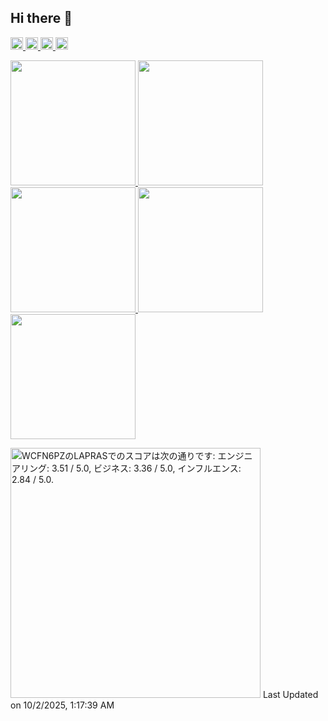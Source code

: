 ## Hi there 👋

<!--
**hrk-m/hrk-m** is a ✨ _special_ ✨ repository because its `README.md` (this file) appears on your GitHub profile.

Here are some ideas to get you started:

- 🔭 I’m currently working on ...
- 🌱 I’m currently learning ...
- 👯 I’m looking to collaborate on ...
- 🤔 I’m looking for help with ...
- 💬 Ask me about ...
- 📫 How to reach me: ...
- 😄 Pronouns: ...
- ⚡ Fun fact: ...
-->

<p align="left">
  <a href="https://github.com/hrk-m">
    <img height="20" src="https://komarev.com/ghpvc/?username=hrk-m" />
  </a>
  <a href="https://github.com/hrk-m">
    <img height="20" src="https://img.shields.io/github/followers/hrk-m?label=follow&logo=github&style=flat" />
  </a>
  <a href="http://qiita.com/hrk-m">
    <img height="20" src="https://qiita-badge.apiapi.app/s/hrk-m/posts.svg" />
  </a>
  <a href="http://qiita.com/hrk-m">
    <img height="20" src="https://qiita-badge.apiapi.app/s/hrk-m/contributions.svg" />
  </a>
</p>


<p align="left">
  <a href="https://github-profile-summary-cards.vercel.app/api/cards/profile-details?username=hrk-m&theme=github&exclude=">
    <img height="200" src="https://github-profile-summary-cards.vercel.app/api/cards/profile-details?username=hrk-m&theme=github&exclude=" />
  </a>

  <a href="http://github-profile-summary-cards.vercel.app/api/cards/repos-per-language?username=hrk-m&theme=github&exclude=">
    <img height="200" src="http://github-profile-summary-cards.vercel.app/api/cards/repos-per-language?username=hrk-m&theme=github&exclude=" />
  </a>
    
  <a href="http://github-profile-summary-cards.vercel.app/api/cards/most-commit-language?username=hrk-m&theme=github&exclude=">
    <img height="200" src="http://github-profile-summary-cards.vercel.app/api/cards/most-commit-language?username=hrk-m&theme=github&exclude=" />
  </a>
 
  <!-- <a href="https://raw.githubusercontent.com/hrk-m/hrk-m/main/profile-summary-card-output/github/2-most-commit-language.svg">
    <img height="200" src="https://raw.githubusercontent.com/hrk-m/hrk-m/main/profile-summary-card-output/github/2-most-commit-language.svg" />
  </a> -->
  
  <a href="http://github-profile-summary-cards.vercel.app/api/cards/stats?username=hrk-m&theme=github">
    <img height="200" src="http://github-profile-summary-cards.vercel.app/api/cards/stats?username=hrk-m&theme=github" />
  </a>
  
  <a href="https://github-profile-summary-cards.vercel.app/api/cards/productive-time?username=hrk-m&theme=github&utcOffset=9">
    <img height="200" src="https://github-profile-summary-cards.vercel.app/api/cards/productive-time?username=hrk-m&theme=github&utcOffset=9" />
  </a>
 
  <!-- <a href="https://raw.githubusercontent.com/hrk-m/hrk-m/main/profile-summary-card-output/github/4-productive-time.svg">
    <img height="200" src="https://raw.githubusercontent.com/hrk-m/hrk-m/main/profile-summary-card-output/github/4-productive-time.svg" />
  </a> -->
</p>


<!--START_SECTION:lapras-card-->
<p ><a href="https://lapras.com/public/WCFN6PZ" target="_blank" rel="noopener noreferrer"><img alt="WCFN6PZのLAPRASでのスコアは次の通りです: エンジニアリング: 3.51 / 5.0, ビジネス: 3.36 / 5.0, インフルエンス: 2.84 / 5.0." src="https://lapras-card-generator.vercel.app/api/svg?e=3.51&b=3.36&i=2.84&b1=%23020E27&b2=%230E5593&i1=%23030E21&i2=%231688BF&l=ja" width="400" ></a>  
Last Updated on 10/2/2025, 1:17:39 AM</p>
<!--END_SECTION:lapras-card-->
